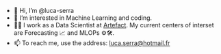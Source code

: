 - 👋 Hi, I’m @luca-serra
- 👀 I’m interested in Machine Learning and coding.
- 👨‍💻 I work as a Data Scientist at [Artefact](https://www.artefact.com/).
My current centers of interset are Forecasting 📈 and MLOPs ⚙️🛠.
- 📫 To reach me, use the address: luca.serra@hotmail.fr

<!---
luca-serra/luca-serra is a ✨ special ✨ repository because its `README.md` (this file) appears on your GitHub profile.
You can click the Preview link to take a look at your changes.
--->
